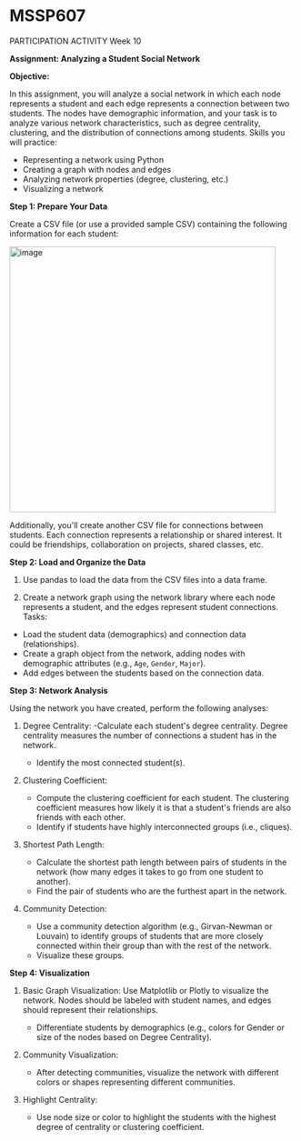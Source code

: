 # MSSP607
PARTICIPATION ACTIVITY Week 10

**Assignment: Analyzing a Student Social Network**

**Objective:**

In this assignment, you will analyze a social network in which each node represents a student and each edge represents a connection between two students. The nodes have demographic information, and your task is to analyze various network characteristics, such as degree centrality, clustering, and the distribution of connections among students.
Skills you will practice:
- Representing a network using Python
- Creating a graph with nodes and edges
- Analyzing network properties (degree, clustering, etc.)
- Visualizing a network

**Step 1: Prepare Your Data**

Create a CSV file (or use a provided sample CSV) containing the following information for each student:

<img width="468" alt="image" src="https://github.com/user-attachments/assets/7e937a00-f3e0-441b-bcc5-1b645c437bd2">

Additionally, you'll create another CSV file for connections between students. Each connection represents a relationship or shared interest. It could be friendships, collaboration on projects, shared classes, etc.
 
**Step 2: Load and Organize the Data**

1. Use pandas to load the data from the CSV files into a data frame.

2. Create a network graph using the network library where each node represents a student, and the edges represent student connections.
Tasks:
- Load the student data (demographics) and connection data (relationships).
- Create a graph object from the network, adding nodes with demographic attributes (e.g., `Age`, `Gender`, `Major`).
- Add edges between the students based on the connection data.

**Step 3: Network Analysis**

Using the network you have created, perform the following analyses:

1. Degree Centrality: 
   -Calculate each student's degree centrality. Degree centrality measures the number of connections a student has in the network.
   - Identify the most connected student(s).

2. Clustering Coefficient:
   - Compute the clustering coefficient for each student. The clustering coefficient measures how likely it is that a student's friends are also friends with each other.
   - Identify if students have highly interconnected groups (i.e., cliques).

3. Shortest Path Length:
   - Calculate the shortest path length between pairs of students in the network (how many edges it takes to go from one student to another).
   - Find the pair of students who are the furthest apart in the network.

4. Community Detection:
   - Use a community detection algorithm (e.g., Girvan-Newman or Louvain) to identify groups of students that are more closely connected within their group than with the rest of the network.
   - Visualize these groups.

**Step 4: Visualization**

1. Basic Graph Visualization:
   Use Matplotlib or Plotly to visualize the network. Nodes should be labeled with student names, and edges should represent their relationships.
   - Differentiate students by demographics (e.g., colors for Gender or size of the nodes based on Degree Centrality).

2. Community Visualization:
   - After detecting communities, visualize the network with different colors or shapes representing different communities.

3. Highlight Centrality:
   - Use node size or color to highlight the students with the highest degree of centrality or clustering coefficient.
